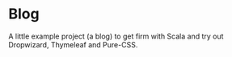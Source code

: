 Blog
==============
A little example project (a blog) to get firm with Scala and try out Dropwizard, Thymeleaf and Pure-CSS. 